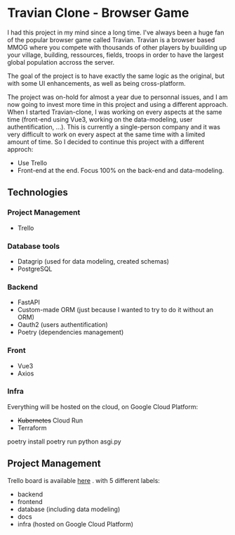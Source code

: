 # Travian Clone - Browser Game

I had this project in my mind since a long time. I've always been a huge fan of the popular browser game called Travian. Travian is a browser based MMOG where you compete with thousands of other players by buuilding up your village, building, ressources, fields, troops in order to have the largest global population accross the server. 

The goal of the project is to have exactly the same logic as the original, but with some UI enhancements, as well as being cross-platform.

The project was on-hold for almost a year due to personnal issues, and I am now going to invest more time in this project and using a different approach. When I started Travian-clone, I was working on every aspects at the same time (front-end using Vue3, working on the data-modeling, user authentification, ...). This is currently a single-person company and it was very difficult to work on every aspect at the same time with a limited amount of time. So I decided to continue this project with a different approch:
- Use Trello
- Front-end at the end. Focus 100% on the back-end and data-modeling. 

## Technologies  
### Project Management
- Trello

### Database tools
- Datagrip (used for data modeling, created schemas)
- PostgreSQL

### Backend
- FastAPI
- Custom-made ORM (just because I wanted to try to do it without an ORM)
- Oauth2 (users authentification)
- Poetry (dependencies management) 

### Front
- Vue3
- Axios

### Infra
Everything will be hosted on the cloud, on Google Cloud Platform:
- ~~Kubernetes~~ Cloud Run  
- Terraform 


poetry install
poetry run python asgi.py

## Project Management 

Trello board is available [here](https://trello.com/b/v930U8AG/travian)
. with 5 different labels:
- backend
- frontend
- database (including data modeling)
- docs
- infra (hosted on Google Cloud Platform)

